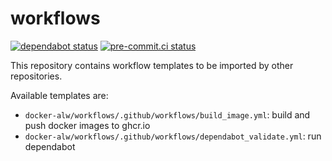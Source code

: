 # workflows

[![dependabot status](https://github.com/docker-alw/workflows/actions/workflows/dependabot_validate.yml/badge.svg)](https://github.com/docker-alw/workflows/actions/workflows/dependabot_validate.yml)
[![pre-commit.ci status](https://results.pre-commit.ci/badge/github/docker-alw/workflows/main.svg)](https://results.pre-commit.ci/latest/github/docker-alw/workflows/main)


This repository contains workflow templates to be imported by other repositories.

Available templates are:

* `docker-alw/workflows/.github/workflows/build_image.yml`: build and push docker images to ghcr.io
* `docker-alw/workflows/.github/workflows/dependabot_validate.yml`: run dependabot
